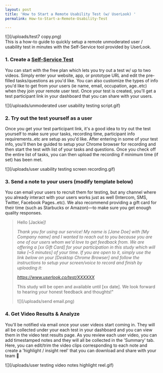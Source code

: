 ```yaml
---
layout: post
title: 'How to Start a Remote Usability Test (w/ UserLook) '
permalink: How-to-Start-a-Remote-Usability-Test

---
```

![](/uploads/test7 copy.png)  
This is a how-to guide to quickly setup a remote unmoderated user / usability test in minutes with the Self-Service tool provided by UserLook.

### **1. Create a** [**Self-Service Test**](https://userlook.co/dashboard/add?selfService=true)

You can start with the free plan which lets you try out a test w/ up to two videos. Simply enter your website, app, or prototype URL and edit the pre-filled tasks/questions as you'd like. You can also customize the types of info you'd like to get from your users  (ie name, email, occupation, age..etc) when they join your remote user test. Once your test is created, you'll get a test participant link in your dashboard that you can share with your users.

![](/uploads/unmoderated user usability testing script.gif)

### **2. Try out the test yourself as a user**

Once you get your test participant link, it's a good idea to try out the test yourself to make sure your tasks, recording time, participant info requirements..etc are setup as you'd like. After entering in some of your test info, you'll then be guided to setup your Chrome browser for recording and then start the test with list of your tasks and questions. Once you check off the entire list of tasks, you can then upload the recording if minimum time (if set) has been met.

![](/uploads/user usability testing screen recording.gif)

### **3. Send a note to your users** (modify template below)

You can email your users to recruit them for testing, but any channel where you already interact with your users works just as well (Intercom, SMS, Twitter, Facebook Pages..etc). We also recommend providing a gift card for their time (such as Starbucks or Amazon)—to make sure you get enough quality responses.

> Hello \[Jackie\]!
>
> _Thank you for using our service! My name is \[Jane Doe\] with \[My Company name\] and I wanted to reach out to you because you are one of our users whom we'd love to get feedback from. We are offering a \[xx Gift Card\] for your participation in this study which will take \[\~5 minutes\] of your time. If you are open to it, simply use the link below on your \[Desktop Chrome Browser\] and follow the instructions to setup your screen/voice to record and finish by uploading it:_
>
> _https://www.userlook.co/test/XXXXXX_
>
> This study will be open and available until \[xx date\]. We look forward to hearing your honest feedback and thoughts!"
>
> ![](/uploads/send email.png)

### **4. Get Video Results & Analyze**

You'll be notified via email once your user videos start coming in. They will all be collected under your each test in your dashboard and you can view them in the video test results page. As you review each user video, you can add timestamped notes and they will all be collected in the 'Summary' tab. Here, you can edit/trim the video clips corresponding to each note and create a 'highlight / insight reel' that you can download and share with your team 🙌

![](/uploads/user testing video notes highlight reel.gif)